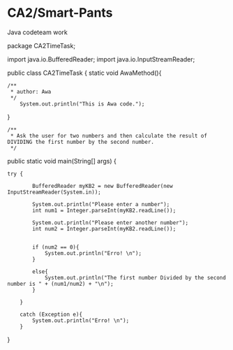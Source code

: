 # CA2/Smart-Pants
Java codeteam work


package CA2TimeTask;

import java.io.BufferedReader;
import java.io.InputStreamReader;


public class CA2TimeTask {
    static void AwaMethod(){
    
    /**
     * author: Awa
     */
        System.out.println("This is Awa code.");
}



    /**
     * Ask the user for two numbers and then calculate the result of DIVIDING the first number by the second number.
     */
 
 
 public static void main(String[] args) {
 
    try {
            
            BufferedReader myKB2 = new BufferedReader(new InputStreamReader(System.in));
            
            System.out.println("Please enter a number");
            int num1 = Integer.parseInt(myKB2.readLine());
            
            System.out.println("Please enter another number");
            int num2 = Integer.parseInt(myKB2.readLine());
            
            
            if (num2 == 0){
                System.out.println("Erro! \n");
            }
            
            else{
                System.out.println("The first number Divided by the second number is " + (num1/num2) + "\n");
            }
            
        }
        
        catch (Exception e){
            System.out.println("Erro! \n");
        }
}
